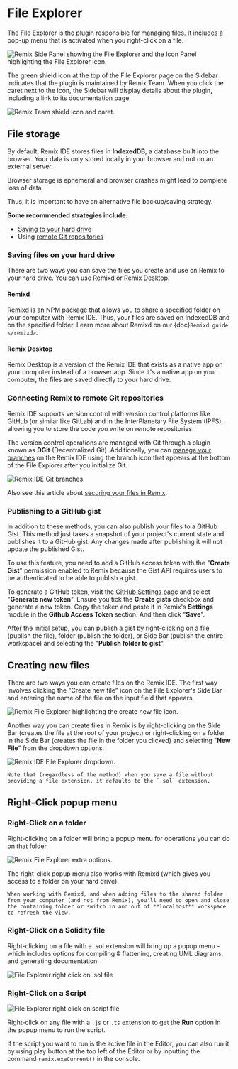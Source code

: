 # File Explorer

The File Explorer is the plugin responsible for managing files. It includes a pop-up menu that is activated when you right-click on a file.

![Remix Side Panel showing the File Explorer and the Icon Panel highlighting the File Explorer icon.](images/file-explorer/a-file-explorer1a.png)

The green shield icon at the top of the File Explorer page on the Sidebar indicates that the plugin is maintained by Remix Team. When you click the caret next to the icon, the Sidebar will display details about the plugin, including a link to its documentation page.

![Remix Team shield icon and caret.](images/file-explorer/a-fe-top-caret.png)

## File storage

By default, Remix IDE stores files in **IndexedDB**, a database built into the browser. Your data is only stored locally in your browser and not on an external server.

Browser storage is ephemeral and browser crashes might lead to complete loss of data

Thus, it is important to have an alternative file backup/saving strategy.

**Some recommended strategies include:**

- [Saving to your hard drive](#saving-files-on-your-hard-drive)
- Using [remote Git repositories](#connecting-remix-to-remote-git-repositories)

### Saving files on your hard drive

There are two ways you can save the files you create and use on Remix to your hard drive. You can use Remixd or Remix Desktop.

#### Remixd

Remixd is an NPM package that allows you to share a specified folder on your computer with Remix IDE. Thus, your files are saved on IndexedDB and on the specified folder. Learn more about Remixd on our {doc}`Remixd guide </remixd>`.

#### Remix Desktop

Remix Desktop is a version of the Remix IDE that exists as a native app on your computer instead of a browser app. Since it's a native app on your computer, the files are saved directly to your hard drive.

### Connecting Remix to remote Git repositories

Remix IDE supports version control with version control platforms like GitHub (or similar like GitLab) and in the InterPlanetary File System (IPFS), allowing you to store the code you write on remote repositories.

The version control operations are managed with Git through a plugin known as **DGit** (Decentralized Git). Additionally, you can [manage your branches](#branch-management) on the Remix IDE using the branch icon that appears at the bottom of the File Explorer after you initialize Git.

![Remix IDE Git branches.](images/file-explorer/git-branches.png)

Also see this article about [securing your files in Remix](https://medium.com/remix-ide/securing-you-file-in-remix-how-to-clone-and-push-f1350111aa13?source=friends_link&sk=a3dbd0d3b0b44a29a28e8c10f8821fde).

### Publishing to a GitHub gist

In addition to these methods, you can also publish your files to a GitHub Gist. This method just takes a snapshot of your project's current state and publishes it to a GitHub gist. Any changes made after publishing it will not update the published Gist.

To use this feature, you need to add a GitHub access token with the "**Create Gist**" permission enabled to Remix because the Gist API requires users to be authenticated to be able to publish a gist.

To generate a GitHub token, visit the [GitHub Settings page](https://github.com/settings/tokens) and select "**Generate new token**". Ensure you tick the **Create gists** checkbox and generate a new token. Copy the token and paste it in Remix's **Settings** module in the **Github Access Token** section. And then click "**Save**".

After the initial setup, you can publish a gist by right-clicking on a file (publish the file), folder (publish the folder), or Side Bar (publish the entire workspace) and selecting the "**Publish folder to gist**".

## Creating new files

There are two ways you can create files on the Remix IDE. The first way involves clicking the "Create new file" icon on the File Explorer's Side Bar and entering the name of the file on the input field that appears.

![Remix File Explorer highlighting the create new file icon.](images/file-explorer/a-file-explorer-new-file2.png)

Another way you can create files in Remix is by right-clicking on the Side Bar (creates the file at the root of your project) or right-clicking on a folder in the Side Bar (creates the file in the folder you clicked) and selecting "**New File**" from the dropdown options.

![Remix IDE File Explorer dropdown.](images/file-explorer/file-explorer-dropdown.png)

```{note}
Note that (regardless of the method) when you save a file without providing a file extension, it defaults to the `.sol` extension.
```

## Right-Click popup menu

### Right-Click on a folder

Right-clicking on a folder will bring a popup menu for operations you can do on that folder.

![Remix File Explorer extra options.](images/file-explorer/a-fe-rtclick-file.png)

The right-click popup menu also works with Remixd (which gives you access to a folder on your hard drive).

```{note}
When working with Remixd, and when adding files to the shared folder from your computer (and not from Remix), you'll need to open and close the containing folder or switch in and out of **localhost** workspace to refresh the view.
```

### Right-Click on a Solidity file

Right-clicking on a file with a .sol extension will bring up a popup menu - which includes options for compiling & flattening, creating UML diagrams, and generating documentation.

![File Explorer right click on .sol file](images/file-explorer/a-fe-rtclick-sol-file.png)

### Right-Click on a Script

![File Explorer right click on script file](images/file-explorer/a-fe-rtclick-script.png)

Right-click on any file with a `.js` or `.ts` extension to get the **Run** option in the popup menu to run the script.

If the script you want to run is the active file in the Editor, you can also run it by using play button at the top left of the Editor or by inputting the command `remix.exeCurrent()` in the console.
